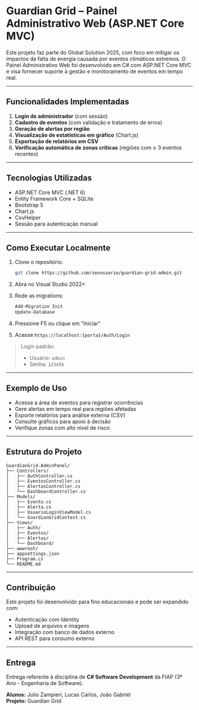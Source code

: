 # Guardian Grid – Painel Administrativo Web (ASP.NET Core MVC)

Este projeto faz parte do Global Solution 2025, com foco em mitigar os impactos da falta de energia causada por eventos climáticos extremos. O Painel Administrativo Web foi desenvolvido em C# com ASP.NET Core MVC e visa fornecer suporte à gestão e monitoramento de eventos em tempo real.

---

##  Funcionalidades Implementadas

1. **Login de administrador** (com sessão)
2. **Cadastro de eventos** (com validação e tratamento de erros)
3. **Geração de alertas por região**
4. **Visualização de estatísticas em gráfico** (Chart.js)
5. **Exportação de relatórios em CSV**
6. **Verificação automática de zonas críticas** (regiões com ≥ 3 eventos recentes)

---

##  Tecnologias Utilizadas

* ASP.NET Core MVC (.NET 6)
* Entity Framework Core + SQLite
* Bootstrap 5
* Chart.js
* CsvHelper
* Sessão para autenticação manual

---

##  Como Executar Localmente

1. Clone o repositório:

   ```bash
   git clone https://github.com/seuusuario/guardian-grid-admin.git
   ```
2. Abra no Visual Studio 2022+
3. Rode as migrations:

   ```bash
   Add-Migration Init
   Update-Database
   ```
4. Pressione F5 ou clique em "Iniciar"
5. Acesse `https://localhost:{porta}/Auth/Login`

> Login padrão:
>
> * Usuário: `admin`
> * Senha: `123456`

---

##  Exemplo de Uso

* Acesse a área de eventos para registrar ocorrências
* Gere alertas em tempo real para regiões afetadas
* Exporte relatórios para análise externa (CSV)
* Consulte gráficos para apoio à decisão
* Verifique zonas com alto nível de risco

---

##  Estrutura do Projeto

```
GuardianGrid.AdminPanel/
├── Controllers/
│   ├── AuthController.cs
│   ├── EventosController.cs
│   ├── AlertasController.cs
│   └── DashboardController.cs
├── Models/
│   ├── Evento.cs
│   ├── Alerta.cs
│   ├── UsuarioLoginViewModel.cs
│   └── GuardianGridContext.cs
├── Views/
│   ├── Auth/
│   ├── Eventos/
│   ├── Alertas/
│   └── Dashboard/
├── wwwroot/
├── appsettings.json
├── Program.cs
└── README.md
```

---

##  Contribuição

Este projeto foi desenvolvido para fins educacionais e pode ser expandido com:

* Autenticação com Identity
* Upload de arquivos e imagens
* Integração com banco de dados externo
* API REST para consumo externo

---

##  Entrega

Entrega referente à disciplina de **C# Software Development** da FIAP (3º Ano - Engenharia de Software).

**Alunos:** Julio Zampieri, Lucas Carlos, João Gabriel
<br>
**Projeto:** Guardian Grid
